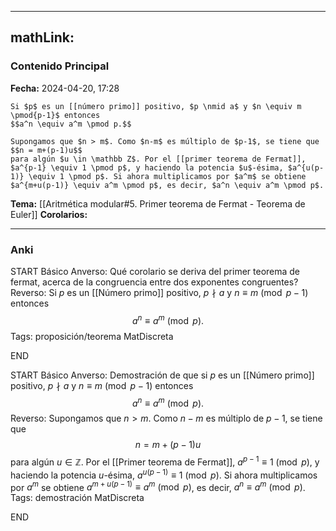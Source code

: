 
---
mathLink:
---
### Contenido Principal

**Fecha:** 2024-04-20, 17:28

```ad-cor
Si $p$ es un [[número primo]] positivo, $p \nmid a$ y $n \equiv m \pmod{p-1}$ entonces
$$a^n \equiv a^m \pmod p.$$
```

```ad-proof
Supongamos que $n > m$. Como $n-m$ es múltiplo de $p-1$, se tiene que
$$n = m+(p-1)u$$
para algún $u \in \mathbb Z$. Por el [[primer teorema de Fermat]], $a^{p-1} \equiv 1 \pmod p$, y haciendo la potencia $u$-ésima, $a^{u(p-1)} \equiv 1 \pmod p$. Si ahora multiplicamos por $a^m$ se obtiene $a^{m+u(p-1)} \equiv a^m \pmod p$, es decir, $a^n \equiv a^m \pmod p$.
```

**Tema:** [[Aritmética modular#5. Primer teorema de Fermat - Teorema de Euler]]
**Corolarios:**

---
### Anki

START
Básico
Anverso: Qué corolario se deriva del primer teorema de fermat, acerca de la congruencia entre dos exponentes congruentes?
Reverso: Si $p$ es un [[Número primo]] positivo, $p \nmid a$ y $n \equiv m \pmod{p-1}$ entonces
$$a^n \equiv a^m \pmod p.$$
Tags: proposición/teorema MatDiscreta
<!--ID: 1717176517406-->
END

START
Básico
Anverso: Demostración de que si $p$ es un [[Número primo]] positivo, $p \nmid a$ y $n \equiv m \pmod{p-1}$ entonces
$$a^n \equiv a^m \pmod p.$$
Reverso: Supongamos que $n > m$. Como $n-m$ es múltiplo de $p-1$, se tiene que
$$n = m+(p-1)u$$
para algún $u \in \mathbb Z$. Por el [[Primer teorema de Fermat]], $a^{p-1} \equiv 1 \pmod p$, y haciendo la potencia $u$-ésima, $a^{u(p-1)} \equiv 1 \pmod p$. Si ahora multiplicamos por $a^m$ se obtiene $a^{m+u(p-1)} \equiv a^m \pmod p$, es decir, $a^n \equiv a^m \pmod p$.
Tags: demostración MatDiscreta
<!--ID: 1717176517409-->
END